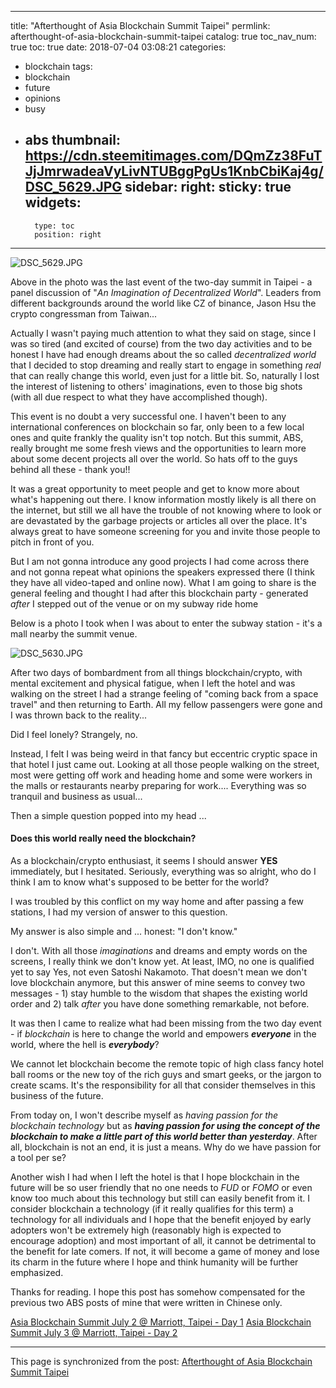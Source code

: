 
---
title: "Afterthought of Asia Blockchain Summit Taipei"
permlink: afterthought-of-asia-blockchain-summit-taipei
catalog: true
toc_nav_num: true
toc: true
date: 2018-07-04 03:08:21
categories:
- blockchain
tags:
- blockchain
- future
- opinions
- busy
- abs
thumbnail: https://cdn.steemitimages.com/DQmZz38FuTJjJmrwadeaVyLivNTUBggPgUs1KnbCbiKaj4g/DSC_5629.JPG
sidebar:
    right:
        sticky: true
widgets:
    -
        type: toc
        position: right
---


![DSC_5629.JPG](https://cdn.steemitimages.com/DQmZz38FuTJjJmrwadeaVyLivNTUBggPgUs1KnbCbiKaj4g/DSC_5629.JPG)

Above in the photo was the last event of the two-day summit in Taipei - a panel discussion of "*An Imagination of Decentralized World*". Leaders from different backgrounds around the world like CZ of binance, Jason Hsu the crypto congressman from Taiwan... 

Actually I wasn't paying much attention to what they said on stage, since I was so tired (and excited of course) from the two day activities and to be honest I have had enough dreams about the so called *decentralized world* that I decided to stop dreaming and really start to engage in something *real* that can really change this world, even just for a little bit. So, naturally I lost the interest of listening to others' imaginations, even to those big shots (with all due respect to what they have accomplished though).

This event is no doubt a very successful one. I haven't been to any international conferences on blockchain so far, only been to a few local ones and quite frankly the quality isn't top notch. But this summit, ABS, really brought me some fresh views and the opportunities to learn more about some decent projects all over the world. So hats off to the guys behind all these - thank you!!

It was a great opportunity to meet people and get to know more about what's happening out there. I know information mostly likely is all there on the internet, but still we all have the trouble of not knowing where to look or are devastated by the garbage projects or articles all over the place. It's always great to have someone screening for you and invite those people to pitch in front of you.

But I am not gonna introduce any good projects I had come across there and not gonna repeat what opinions the speakers expressed there (I think they have all video-taped and online now). What I am going to share is the general feeling and thought I had after this blockchain party -  generated *after* I stepped out of the venue or on my subway ride home

Below is a photo I took when I was about to enter the subway station - it's a mall nearby the summit venue.

![DSC_5630.JPG](https://cdn.steemitimages.com/DQmeCfEENcYMNopvncx18dLeo5haA2iDkaEBWH8gAFQaxcm/DSC_5630.JPG)

After two days of bombardment from all things blockchain/crypto, with mental excitement and physical fatigue, when I left the hotel and was walking on the street I had a strange feeling of "coming back from a space travel" and then returning to Earth. All my fellow passengers were gone and I was thrown back to the reality...  

Did I feel lonely? Strangely, no. 

Instead, I felt I was being weird in that fancy but eccentric cryptic space in that hotel I just came out. Looking at all those people walking on the street, most were getting off work and heading home and some were workers in the malls or restaurants nearby preparing for work.... Everything was so tranquil and business as usual...

Then a simple question popped into my head ...

<h4>Does this world really need the blockchain?</h4>

As a blockchain/crypto enthusiast, it seems I should answer **YES** immediately, but I hesitated. Seriously, everything was so alright, who do I think I am to know what's supposed to be better for the world?  

I was troubled by this conflict on my way home and after passing a few stations, I had my version of answer to this question.

My  answer is also simple and ... honest: "I don't know."

I don't. With all those *imaginations* and dreams and empty words on the screens, I really think we don't know yet. At least, IMO, no one is qualified yet to say Yes, not even Satoshi Nakamoto. That doesn't mean we don't love blockchain anymore, but this answer of mine seems to convey two messages - 1) stay humble to the wisdom that shapes the existing world order and 2) talk *after* you have done something remarkable, not before.

It was then I came to realize what had been missing from the two day event - if *blockchain* is here to change the world and empowers ***everyone*** in the world, where the hell is ***everybody***?

We cannot let blockchain become the remote topic of high class fancy hotel ball rooms or the new toy of the rich guys and smart geeks, or the jargon to create scams. It's the responsibility for all that consider themselves in this business of the future.

From today on, I won't describe myself as *having passion for the blockchain technology* but as ***having passion for using the concept of the blockchain to make a little part of this world better than yesterday***. After all, blockchain is not an end, it is just a means. Why do we have passion for a tool per se? 

Another wish I had when I left the hotel is that I hope blockchain in the future will be so user friendly that no one needs to *FUD* or *FOMO* or even know too much about this technology but still can easily benefit from it. I consider blockchain a technology (if it really qualifies for this term) a technology for all individuals and I hope that the benefit enjoyed by early adopters won't be extremely high (reasonably high is expected to encourage adoption) and most important of all, it cannot be detrimental to the benefit for late comers. If not, it will become a game of money and lose its charm in the future where I hope and think humanity will be further emphasized. 

Thanks for reading. I hope this post has somehow compensated for the previous two ABS posts of mine that were written in Chinese only. 

[Asia Blockchain Summit July 2 @ Marriott, Taipei - Day 1](https://steemit.com/blockchain/@deanliu/asia-blockchain-summit-july-2-marriott-taipei-day-1)
[Asia Blockchain Summit July 3 @ Marriott, Taipei - Day 2](https://steemit.com/blockchain/@deanliu/asia-blockchain-summit-july-3-marriott-taipei-day-2)


- - -

This page is synchronized from the post: [Afterthought of Asia Blockchain Summit Taipei](https://steemit.com/@deanliu/afterthought-of-asia-blockchain-summit-taipei)
